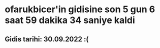 # ofarukbicer'in gidisine son 5 gun 6 saat 59 dakika 34 saniye kaldi

## Gidis tarihi: 30.09.2022 :(
